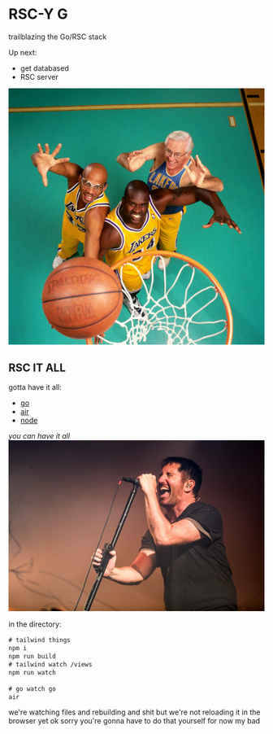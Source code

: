 # RSC-Y G

trailblazing the Go/RSC stack

Up next:
- get databased
- RSC server

![L.A. Lakers Legends Kareem Abdul-Jabbar, Shaquille O'Neal, George Mikan](/static/pics/lakeys.jpg)

## RSC IT ALL
gotta have it all:
- [go](https://go.dev/doc/install)
- [air](https://github.com/cosmtrek/air#installation)
- [node](https://nodejs.org/en/download)

_you can have it all_
![Nine Inch Nailer Trent "Rezzy" Reznor](/static/pics/9-incher.jpg)

in the directory:
```
# tailwind things
npm i
npm run build
# tailwind watch /views
npm run watch

# go watch go
air
```

we're watching files and rebuilding and shit but we're not reloading it in the browser yet ok sorry you're gonna have to do that yourself for now my bad
